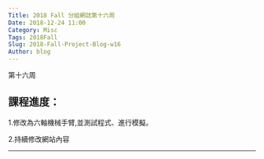 ```yaml
---
Title: 2018 Fall 分組網誌第十六周
Date: 2018-12-24 11:00
Category: Misc
Tags: 2018Fall
Slug: 2018-Fall-Project-Blog-w16
Author: blog
---
```


第十六周

<!-- PELICAN_END_SUMMARY -->


課程進度：
----

1.修改為六軸機械手臂,並測試程式、進行模擬。

2.持續修改網站內容

----
